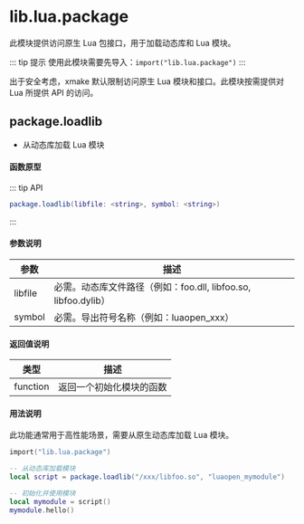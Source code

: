 
# lib.lua.package

此模块提供访问原生 Lua 包接口，用于加载动态库和 Lua 模块。

::: tip 提示
使用此模块需要先导入：`import("lib.lua.package")`
:::

出于安全考虑，xmake 默认限制访问原生 Lua 模块和接口。此模块按需提供对 Lua 所提供 API 的访问。

## package.loadlib

- 从动态库加载 Lua 模块

#### 函数原型

::: tip API
```lua
package.loadlib(libfile: <string>, symbol: <string>)
```
:::

#### 参数说明

| 参数 | 描述 |
|------|------|
| libfile | 必需。动态库文件路径（例如：foo.dll, libfoo.so, libfoo.dylib） |
| symbol | 必需。导出符号名称（例如：luaopen_xxx） |

#### 返回值说明

| 类型 | 描述 |
|------|------|
| function | 返回一个初始化模块的函数 |

#### 用法说明

此功能通常用于高性能场景，需要从原生动态库加载 Lua 模块。

```lua
import("lib.lua.package")

-- 从动态库加载模块
local script = package.loadlib("/xxx/libfoo.so", "luaopen_mymodule")

-- 初始化并使用模块
local mymodule = script()
mymodule.hello()
```



